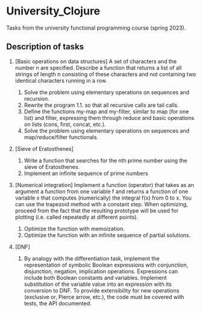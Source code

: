 # University_Clojure
Tasks from the university functional programming course (spring 2023).

## Description of tasks

1. [Basic operations on data structures]
   A set of characters and the number n are specified.
   Describe a function that returns a list of all strings of length n consisting of these characters and not containing two identical characters running in a row.
    1. Solve the problem using elementary operations on sequences and recursion.
    2. Rewrite the program 1.1. so that all recursive calls are tail calls.
    3. Define the functions my-map and my-filter, similar to map (for one list) and filter, expressing them through reduce and basic operations on lists (cons, first, concat, etc.).
    4. Solve the problem using elementary operations on sequences and map/reduce/filter functionals.

2. [Sieve of Eratosthenes]
    1. Write a function that searches for the nth prime number using the sieve of Eratosthenes.
    2. Implement an infinite sequence of prime numbers

3. [Numerical integration]
   Implement a function (operator) that takes as an argument a function from one variable f and returns a function of one variable x that computes (numerically) the integral f(x) from 0 to x.
   You can use the trapezoid method with a constant step.
   When optimizing, proceed from the fact that the resulting prototype will be used for plotting (i.e. called repeatedly at different points).
    1. Optimize the function with memoization.
    2. Optimize the function with an infinite sequence of partial solutions.

4. [DNF]
    1. By analogy with the differentiation task, implement the representation of symbolic Boolean expressions with conjunction, disjunction, negation, implication operations.
       Expressions can include both Boolean constants and variables.
       Implement substitution of the variable value into an expression with its conversion to DNF.
       To provide extensibility for new operations (exclusive or, Pierce arrow, etc.), the code must be covered with tests, the API documented.
